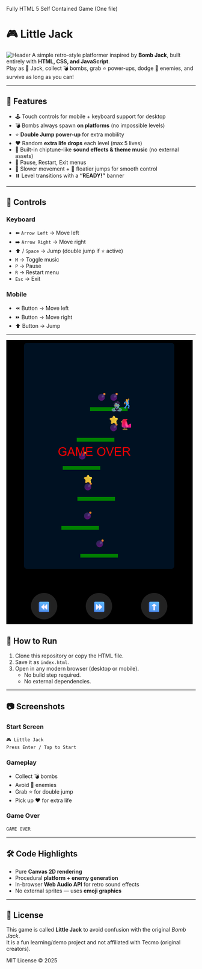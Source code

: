 Fully HTML 5 Self Contained Game (One file)
# 🎮 Little Jack  
![Header](Heaer.png)
A simple retro-style platformer inspired by **Bomb Jack**, built entirely with **HTML, CSS, and JavaScript**.  
Play as 🕺 Jack, collect 💣 bombs, grab ⭐ power-ups, dodge 👾 enemies, and survive as long as you can!  

---

## 🚀 Features
- 🕹️ Touch controls for mobile + keyboard support for desktop  
- 💣 Bombs always spawn **on platforms** (no impossible levels)  
- ⭐ **Double Jump power-up** for extra mobility  
- ❤️ Random **extra life drops** each level (max 5 lives)  
- 🎵 Built-in chiptune-like **sound effects & theme music** (no external assets)  
- 🔄 Pause, Restart, Exit menus  
- 🐢 Slower movement + 🍃 floatier jumps for smooth control  
- ⏸️ Level transitions with a **“READY!”** banner  

---

## 🎯 Controls

### Keyboard
- ⬅️ `Arrow Left` → Move left  
- ➡️ `Arrow Right` → Move right  
- ⬆️ / `Space` → Jump (double jump if ⭐ active)  
- `M` → Toggle music  
- `P` → Pause  
- `R` → Restart menu  
- `Esc` → Exit  

### Mobile
- ⏪ Button → Move left  
- ⏩ Button → Move right  
- ⬆️ Button → Jump  

---
![InGame](InGame.png)
## 🧩 How to Run
1. Clone this repository or copy the HTML file.  
2. Save it as `index.html`.  
3. Open in any modern browser (desktop or mobile).  
   - No build step required.  
   - No external dependencies.  

---

## 📷 Screenshots  

### Start Screen
```
🎮 Little Jack
Press Enter / Tap to Start
```

### Gameplay
- Collect 💣 bombs  
- Avoid 👾 enemies  
- Grab ⭐ for double jump  
- Pick up ❤️ for extra life  

### Game Over
```
GAME OVER
```

---

## 🛠️ Code Highlights
- Pure **Canvas 2D rendering**  
- Procedural **platform + enemy generation**  
- In-browser **Web Audio API** for retro sound effects  
- No external sprites — uses **emoji graphics**  

---

## 📜 License
This game is called **Little Jack** to avoid confusion with the original *Bomb Jack*.  
It is a fun learning/demo project and not affiliated with Tecmo (original creators).  

MIT License © 2025  
